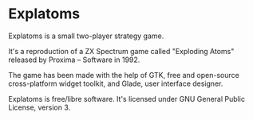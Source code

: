 # Explatoms

Explatoms is a small two-player strategy game.

It's a reproduction of a ZX Spectrum game called "Exploding Atoms" released by Proxima – Software in 1992.

The game has been made with the help of GTK, free and open-source cross-platform widget toolkit, and Glade, user interface designer.

Explatoms is free/libre software. It's licensed under GNU General Public License, version 3.